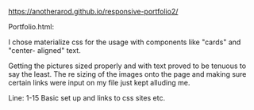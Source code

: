https://anotherarod.github.io/responsive-portfolio2/

Portfolio.html:

I chose materialize css for the usage with components like "cards" and "center- aligned" text. 

 Getting the pictures sized properly and with text proved to be tenuous to say the least. The re sizing of the images onto the page and making sure certain links were input on my file just kept alluding me.

 Line: 1-15 Basic set up and links to css sites etc.

 



